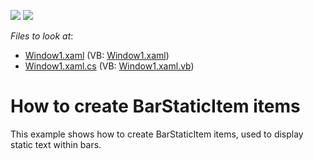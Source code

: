 <!-- default badges list -->
[![](https://img.shields.io/badge/Open_in_DevExpress_Support_Center-FF7200?style=flat-square&logo=DevExpress&logoColor=white)](https://supportcenter.devexpress.com/ticket/details/E1579)
[![](https://img.shields.io/badge/📖_How_to_use_DevExpress_Examples-e9f6fc?style=flat-square)](https://docs.devexpress.com/GeneralInformation/403183)
<!-- default badges end -->
<!-- default file list -->
*Files to look at*:

* [Window1.xaml](./CS/BarStaticItemEx/Window1.xaml) (VB: [Window1.xaml](./VB/BarStaticItemEx/Window1.xaml))
* [Window1.xaml.cs](./CS/BarStaticItemEx/Window1.xaml.cs) (VB: [Window1.xaml.vb](./VB/BarStaticItemEx/Window1.xaml.vb))
<!-- default file list end -->
# How to create BarStaticItem items


<p>This example shows how to create BarStaticItem items, used to display static text within bars.</p>

<br/>


